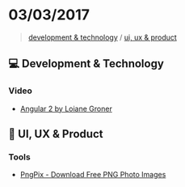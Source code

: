 # 03/03/2017

> [development & technology](#development--technology) / [ui, ux & product](#ui-ux--product)


## :computer: Development & Technology

### Video
- [Angular 2 by Loiane Groner](https://www.youtube.com/playlist?list=PLGxZ4Rq3BOBoSRcKWEdQACbUCNWLczg2G)


## :art: UI, UX & Product

### Tools
- [PngPix - Download Free PNG Photo Images](http://www.pngpix.com/)